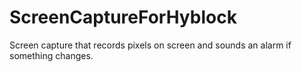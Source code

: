 # ScreenCaptureForHyblock

Screen capture that records pixels on screen and sounds an alarm if something changes.